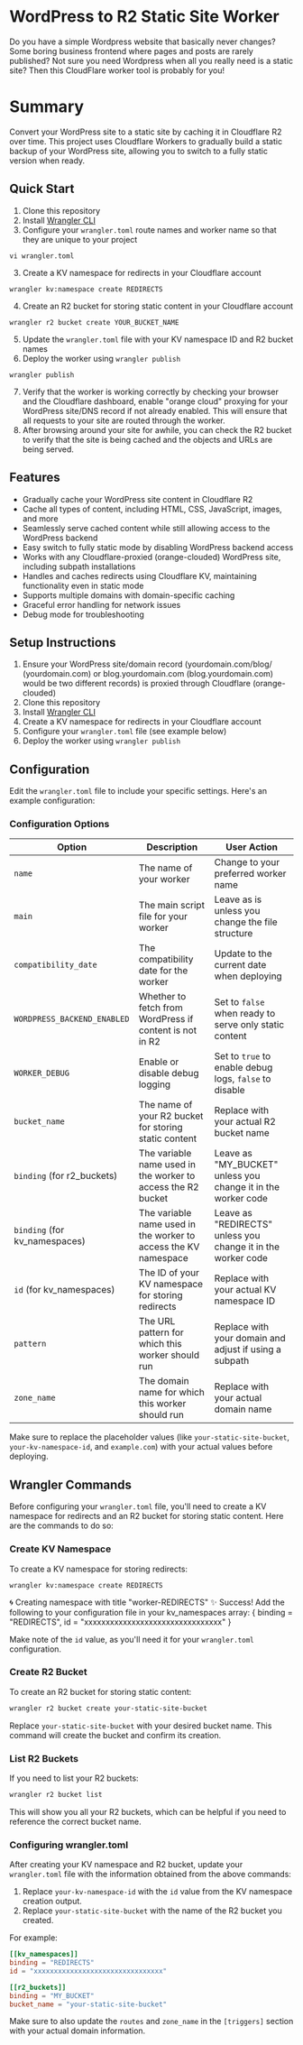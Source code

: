 # WordPress to R2 Static Site Worker

Do you have a simple Wordpress website that basically never changes? Some boring business frontend where pages and posts are rarely published? Not sure you need Wordpress when all you really need is a static site? Then this CloudFlare worker tool is probably for you!

# Summary

Convert your WordPress site to a static site by caching it in Cloudflare R2 over time. This project uses Cloudflare Workers to gradually build a static backup of your WordPress site, allowing you to switch to a fully static version when ready.

## Quick Start

1. Clone this repository
2. Install [Wrangler CLI](https://developers.cloudflare.com/workers/cli-wrangler/install-update)
3. Configure your `wrangler.toml` route names and worker name so that they are unique to your project
```
vi wrangler.toml
```
3. Create a KV namespace for redirects in your Cloudflare account
```
wrangler kv:namespace create REDIRECTS
```
4. Create an R2 bucket for storing static content in your Cloudflare account
```
wrangler r2 bucket create YOUR_BUCKET_NAME
```
5. Update the `wrangler.toml` file with your KV namespace ID and R2 bucket names
6. Deploy the worker using `wrangler publish`
```
wrangler publish
```
7. Verify that the worker is working correctly by checking your browser and the Cloudflare dashboard, enable "orange cloud" proxying for your WordPress site/DNS record if not already enabled. This will ensure that all requests to your site are routed through the worker.
8. After browsing around your site for awhile, you can check the R2 bucket to verify that the site is being cached and the objects and URLs are being served.

## Features

- Gradually cache your WordPress site content in Cloudflare R2
- Cache all types of content, including HTML, CSS, JavaScript, images, and more
- Seamlessly serve cached content while still allowing access to the WordPress backend
- Easy switch to fully static mode by disabling WordPress backend access
- Works with any Cloudflare-proxied (orange-clouded) WordPress site, including subpath installations
- Handles and caches redirects using Cloudflare KV, maintaining functionality even in static mode
- Supports multiple domains with domain-specific caching
- Graceful error handling for network issues
- Debug mode for troubleshooting

## Setup Instructions

1. Ensure your WordPress site/domain record (yourdomain.com/blog/ (yourdomain.com) or blog.yourdomain.com (blog.yourdomain.com) would be two different records) is proxied through Cloudflare (orange-clouded)
2. Clone this repository
3. Install [Wrangler CLI](https://developers.cloudflare.com/workers/cli-wrangler/install-update)
4. Create a KV namespace for redirects in your Cloudflare account
5. Configure your `wrangler.toml` file (see example below)
6. Deploy the worker using `wrangler publish`

## Configuration

Edit the `wrangler.toml` file to include your specific settings. Here's an example configuration:

### Configuration Options

| Option | Description | User Action |
|--------|-------------|-------------|
| `name` | The name of your worker | Change to your preferred worker name |
| `main` | The main script file for your worker | Leave as is unless you change the file structure |
| `compatibility_date` | The compatibility date for the worker | Update to the current date when deploying |
| `WORDPRESS_BACKEND_ENABLED` | Whether to fetch from WordPress if content is not in R2 | Set to `false` when ready to serve only static content |
| `WORKER_DEBUG` | Enable or disable debug logging | Set to `true` to enable debug logs, `false` to disable |
| `bucket_name` | The name of your R2 bucket for storing static content | Replace with your actual R2 bucket name |
| `binding` (for r2_buckets) | The variable name used in the worker to access the R2 bucket | Leave as "MY_BUCKET" unless you change it in the worker code |
| `binding` (for kv_namespaces) | The variable name used in the worker to access the KV namespace | Leave as "REDIRECTS" unless you change it in the worker code |
| `id` (for kv_namespaces) | The ID of your KV namespace for storing redirects | Replace with your actual KV namespace ID |
| `pattern` | The URL pattern for which this worker should run | Replace with your domain and adjust if using a subpath |
| `zone_name` | The domain name for which this worker should run | Replace with your actual domain name |

Make sure to replace the placeholder values (like `your-static-site-bucket`, `your-kv-namespace-id`, and `example.com`) with your actual values before deploying.

## Wrangler Commands

Before configuring your `wrangler.toml` file, you'll need to create a KV namespace for redirects and an R2 bucket for storing static content. Here are the commands to do so:

### Create KV Namespace

To create a KV namespace for storing redirects:

```
wrangler kv:namespace create REDIRECTS
```
🌀 Creating namespace with title "worker-REDIRECTS"
✨ Success!
Add the following to your configuration file in your kv_namespaces array:
{ binding = "REDIRECTS", id = "xxxxxxxxxxxxxxxxxxxxxxxxxxxxxxxx" }

Make note of the `id` value, as you'll need it for your `wrangler.toml` configuration.

### Create R2 Bucket

To create an R2 bucket for storing static content:

```bash
wrangler r2 bucket create your-static-site-bucket
```

Replace `your-static-site-bucket` with your desired bucket name. This command will create the bucket and confirm its creation.

### List R2 Buckets

If you need to list your R2 buckets:

```bash
wrangler r2 bucket list
```

This will show you all your R2 buckets, which can be helpful if you need to reference the correct bucket name.

### Configuring wrangler.toml

After creating your KV namespace and R2 bucket, update your `wrangler.toml` file with the information obtained from the above commands:

1. Replace `your-kv-namespace-id` with the `id` value from the KV namespace creation output.
2. Replace `your-static-site-bucket` with the name of the R2 bucket you created.

For example:

```toml
[[kv_namespaces]]
binding = "REDIRECTS"
id = "xxxxxxxxxxxxxxxxxxxxxxxxxxxxxxxx"

[[r2_buckets]]
binding = "MY_BUCKET"
bucket_name = "your-static-site-bucket"
```

Make sure to also update the `routes` and `zone_name` in the `[triggers]` section with your actual domain information.
